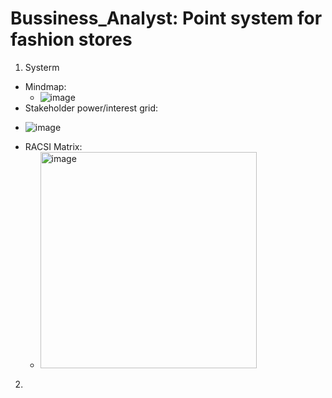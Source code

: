 # Bussiness_Analyst: Point system for fashion stores
1. Systerm
- Mindmap: 
  * ![image](https://github.com/chaukydang/Bussiness_Analyst/assets/94186949/147e74fc-7455-4353-b21a-63d1b52e1220)
-	Stakeholder power/interest grid: 
* ![image](https://github.com/chaukydang/Bussiness_Analyst/assets/94186949/070e965e-49b7-47b6-936d-62b84f176729)
- RACSI Matrix: 
  * <img width="346" alt="image" src="https://github.com/chaukydang/Bussiness_Analyst/assets/94186949/0bffcc24-e1d1-4b8d-ae48-b2aa0ce55964">
2. 


